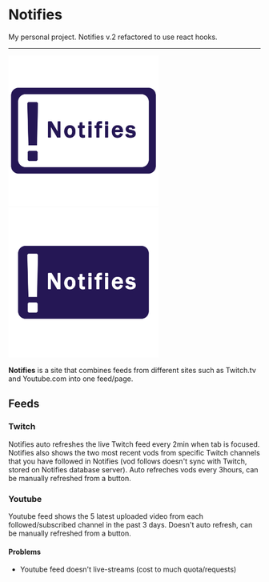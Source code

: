 # Notifies

My personal project.
Notifies v.2 refactored to use react hooks.

---

<img src="./src/assets/images/logo-white-v2.png" alt="Logo" width="300" />

<img src="./src/assets/images/logo-v2.png" alt="Logo" width="300" />

**Notifies** is a site that combines feeds from different sites such as Twitch.tv and Youtube.com into one feed/page.

## Feeds

### Twitch

Notifies auto refreshes the live Twitch feed every 2min when tab is focused. Notifies also shows the two most recent vods from specific Twitch channels that you have followed in Notifies (vod follows doesn't sync with Twitch, stored on Notifies database server). Auto refreches vods every 3hours, can be manually refreshed from a button.

### Youtube

Youtube feed shows the 5 latest uploaded video from each followed/subscribed channel in the past 3 days. Doesn't auto refresh, can be manually refreshed from a button.

#### Problems

- Youtube feed doesn't live-streams (cost to much quota/requests)
